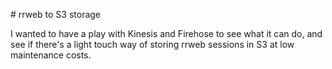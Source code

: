 # rrweb to S3 storage

I wanted to have a play with Kinesis and Firehose to see what it can do, and see
if there's a light touch way of storing rrweb sessions in S3 at low maintenance
costs.